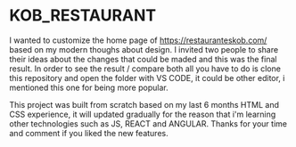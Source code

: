 # KOB_RESTAURANT

I  wanted to customize the home page of https://restauranteskob.com/ based on my modern thoughs about design.
I invited two people to share their ideas about the changes that could be maded and this was the final result. In order to see the result / compare both all you have to do 
is clone this repository and open the folder with VS CODE, it could be other editor, i mentioned this one for being more popular.

This project was built from scratch based on my last 6 months HTML and CSS experience, it will updated gradually for the reason that i'm learning other technologies
such as JS, REACT and ANGULAR. Thanks for your time and comment if you liked the new features.




